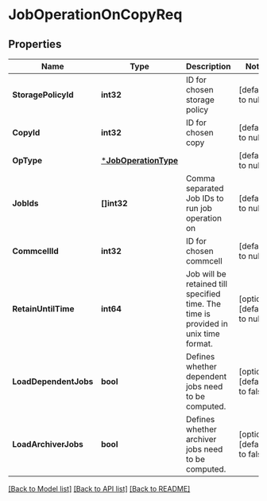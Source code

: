 # JobOperationOnCopyReq

## Properties
Name | Type | Description | Notes
------------ | ------------- | ------------- | -------------
**StoragePolicyId** | **int32** | ID for chosen storage policy | [default to null]
**CopyId** | **int32** | ID for chosen copy | [default to null]
**OpType** | [***JobOperationType**](JobOperationType.md) |  | [default to null]
**JobIds** | **[]int32** | Comma separated Job IDs to run job operation on | [default to null]
**CommcellId** | **int32** | ID for chosen commcell | [default to null]
**RetainUntilTime** | **int64** | Job will be retained till specified time. The time is provided in unix time format. | [optional] [default to null]
**LoadDependentJobs** | **bool** | Defines whether dependent jobs need to be computed. | [optional] [default to false]
**LoadArchiverJobs** | **bool** | Defines whether archiver jobs need to be computed. | [optional] [default to false]

[[Back to Model list]](../README.md#documentation-for-models) [[Back to API list]](../README.md#documentation-for-api-endpoints) [[Back to README]](../README.md)


